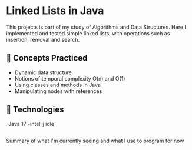 # Linked Lists in Java

This projects is part of my study of Algorithms and Data Structures. Here I implemented and tested simple linked lists, with operations such as insertion, removal and search.

## 🧠 Concepts Practiced

- Dynamic data structure
- Notions of temporal complexity O(n) and O(1)
- Using classes and methods in Java
- Manipulating nodes with references

## 🔧 Technologies

-Java 17
-intellij idle

##
Summary of what I'm currently seeing and what I use to program for now
